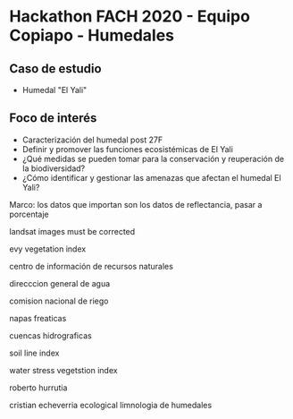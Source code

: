 # Hackathon FACH 2020 - Equipo Copiapo - Humedales

## Caso de estudio

- Humedal "El Yali"

## Foco de interés

- Caracterización del humedal post 27F
- Definir y promover las funciones ecosistémicas de El Yali
- ¿Qué medidas se pueden tomar para la conservación y reuperación de la biodiversidad?
- ¿Cómo identificar y gestionar las amenazas que afectan el humedal El Yali?

Marco:
los datos que importan son los datos de reflectancia, pasar a porcentaje

landsat images must be corrected

evy vegetation index

centro de información de recursos naturales

direcccion general de agua

comision nacional de riego

napas freaticas

cuencas hidrograficas

soil line index

water stress vegetstion index

roberto hurrutia

cristian echeverria ecological limnologia de humedales